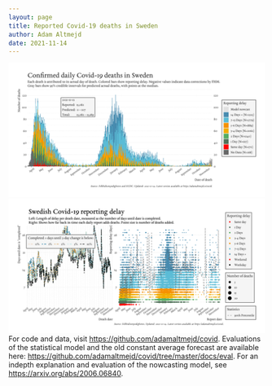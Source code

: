 ```yaml
---
layout: page
title: Reported Covid-19 deaths in Sweden
author: Adam Altmejd
date: 2021-11-14
---
```


![Graph of Swedish Covid-19 deaths with reporting delay.](deaths_lag_sweden_2021-11-14.png "Swedish Covid-19 deaths.")
![Graph of Swedish Covid-19 reporting delay in daily deaths.](lag_trend_sweden_2021-11-14.png "Trend in Swedish Covid-19 mortality reporting delay.")
For code and data, visit <https://github.com/adamaltmejd/covid>.
Evaluations of the statistical model and the old constant average forecast are available here: <https://github.com/adamaltmejd/covid/tree/master/docs/eval>.
For an indepth explanation and evaluation of the nowcasting model, see <https://arxiv.org/abs/2006.06840>.
